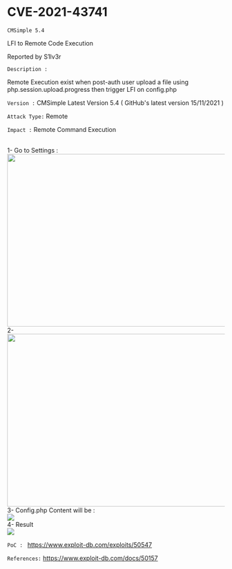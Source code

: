 
<h1>CVE-2021-43741</h1>


```CMSimple 5.4```


LFI to Remote Code Execution


Reported by S1lv3r

```Description :```

Remote Execution exist when post-auth user upload a file using php.session.upload.progress then trigger LFI on config.php



```Version :```
CMSimple Latest Version 5.4 ( GitHub's latest version 15/11/2021 )

```Attack Type:```
Remote

```Impact :```
Remote Command Execution

<br/> 1- Go to Settings : <br/>
<img src="https://github.com/iiSiLvEr/blob/main/CVE-2021-43741/images/LFI.pngLFI.png" width="600" height="400" /> <br/>
2-<br/>
<img src="https://github.com/iiSiLvEr/blob/main/CVE-2021-43741/images/LFI1.png" width="600" height="400" /><br/>
3- Config.php Content will be :<br/>
<img src="https://github.com/iiSiLvEr/blob/main/CVE-2021-43741/images/configphp.png"  /><br/>
4- Result <br/>
<img src="https://github.com/iiSiLvEr/blob/main/CVE-2021-43741/images/RCE.png"  /><br/>






```PoC : ```
https://www.exploit-db.com/exploits/50547


```References:```
https://www.exploit-db.com/docs/50157
